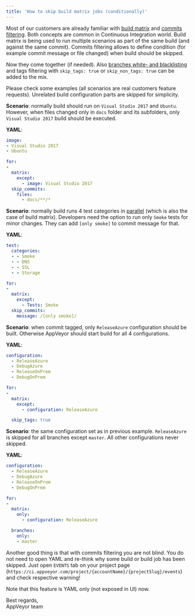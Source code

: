 ```yaml
---
title: 'How to skip build matrix jobs (conditionally)'
---
```


Most of our customers are already familiar with [build matrix](/docs/build-configuration/#build-matrix) and [commits filtering](/docs/how-to/filtering-commits/). Both concepts are common in Continuous Integration world. Build matrix is being used to run multiple scenarios as part of the same build (and against the same commit). Commits filtering allows to define condition (for example commit message or file changed) when build should be skipped.

Now they come together (if needed). Also [branches white- and blacklisting](/docs/branches#white--and-blacklisting) and tags filtering with `skip_tags: true` or `skip_non_tags: true` can be added to the mix.

Please check some examples (all scenarios are real customers feature requests). Unrelated build configuration parts are skipped for simplicity.

**Scenario**: normally build should run on `Visual Studio 2017` and `Ubuntu`. However, when files changed only in `docs` folder and its subfolders, only `Visual Studio 2017` build should be executed.

**YAML**:

```yaml
image:
- Visual Studio 2017
- Ubuntu

for:
-
  matrix:
    except:
      - image: Visual Studio 2017
  skip_commits:
    files:
      - docs/**/*
```

**Scenario**: normally build runs 4 test categories in [parallel](/docs/parallel-testing/) (which is also the case of build matrix). Developers need the option to run only `Smoke` tests for minor changes. They can add `[only smoke]` to commit message for that.

**YAML**:

```yaml
test:
  categories:
  - - Smoke
  - - DNS
  - - SSL
  - - Storage

for:
-
  matrix:
    except:
      - Tests: Smoke
  skip_commits:
    message: /[only smoke]/

```

**Scenario**: when commit tagged, only `ReleaseAzure` configuration should be built. Otherwise AppVeyor should start build for all 4 configurations.

**YAML**:

```yaml
configuration:
  - ReleaseAzure
  - DebugAzure
  - ReleaseOnPrem
  - DebugOnPrem

for:
-
  matrix:
    except:
      - configuration: ReleaseAzure

  skip_tags: true
```

**Scenario**: the same configuration set as in previous example. `ReleaseAzure` is skipped for all branches except `master`. All other configurations never skipped.

**YAML**:

```yaml
configuration:
  - ReleaseAzure
  - DebugAzure
  - ReleaseOnPrem
  - DebugOnPrem

for:
-
  matrix:
    only:
      - configuration: ReleaseAzure

  branches:
    only:
    - master
```

Another good thing is that with commits filtering you are not blind. You do not need to open YAML and re-think why some build or build job has been skipped. Just open `EVENTS` tab on your project page (`https://ci.appveyor.com/project/{accountName}/{projectSlug}/events`) and check respective warning!

Note that this feature is YAML only (not exposed in UI) now.

Best regards,<br>
AppVeyor team
